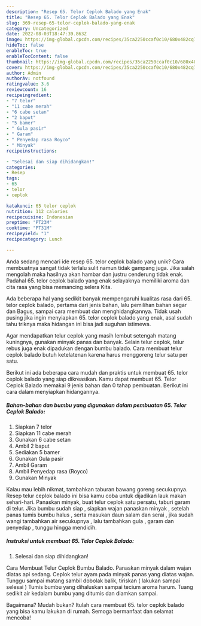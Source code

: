 ```yaml
---
description: "Resep 65. Telor Ceplok Balado yang Enak"
title: "Resep 65. Telor Ceplok Balado yang Enak"
slug: 369-resep-65-telor-ceplok-balado-yang-enak
category: Uncategorized
date: 2022-08-03T18:47:39.863Z
image: https://img-global.cpcdn.com/recipes/35ca2250ccaf0c10/680x482cq70/65-telor-ceplok-balado-foto-resep-utama.jpg
hideToc: false
enableToc: true
enableTocContent: false
thumbnail: https://img-global.cpcdn.com/recipes/35ca2250ccaf0c10/680x482cq70/65-telor-ceplok-balado-foto-resep-utama.jpg
cover: https://img-global.cpcdn.com/recipes/35ca2250ccaf0c10/680x482cq70/65-telor-ceplok-balado-foto-resep-utama.jpg
author: Admin
authorAv: notfound
ratingvalue: 3.6
reviewcount: 16
recipeingredient:
- "7 telor"
- "11 cabe merah"
- "6 cabe setan"
- "2 baput"
- "5 bamer"
- " Gula pasir"
- " Garam"
- " Penyedap rasa Royco"
- " Minyak"
recipeinstructions:

- "Selesai dan siap dihidangkan!"
categories:
- Resep
tags:
- 65
- telor
- ceplok

katakunci: 65 telor ceplok 
nutrition: 112 calories
recipecuisine: Indonesian
preptime: "PT23M"
cooktime: "PT31M"
recipeyield: "1"
recipecategory: Lunch

---
```





Anda sedang mencari ide resep 65. telor ceplok balado yang unik? Cara membuatnya sangat tidak terlalu sulit namun tidak gampang juga. Jika salah mengolah maka hasilnya akan hambar dan justru cenderung tidak enak. Padahal 65. telor ceplok balado yang enak selayaknya memiliki aroma dan cita rasa yang bisa memancing selera Kita.





Ada beberapa hal yang sedikit banyak mempengaruhi kualitas rasa dari 65. telor ceplok balado, pertama dari jenis bahan, lalu pemilihan bahan segar dan Bagus, sampai cara membuat dan menghidangkannya. Tidak usah pusing jika ingin menyiapkan 65. telor ceplok balado yang enak,      asal sudah tahu triknya maka hidangan ini bisa jadi suguhan istimewa.














Agar mendapatkan telur ceplok yang masih lembut setengah matang kuningnya, gunakan minyak panas dan banyak. Selain telur ceplok, telur rebus juga enak dipadukan dengan bumbu balado. Cara membuat telur ceplok balado butuh ketelatenan karena harus menggoreng telur satu per satu.






Berikut ini ada beberapa cara mudah dan praktis untuk membuat 65. telor ceplok balado yang siap dikreasikan. Kamu dapat membuat 65. Telor Ceplok Balado memakai 9 jenis bahan dan 0 tahap pembuatan. Berikut ini cara dalam menyiapkan hidangannya.

<!--inarticleads1-->

##### Bahan-bahan dan bumbu yang digunakan dalam pembuatan 65. Telor Ceplok Balado:

1. Siapkan 7 telor
1. Siapkan 11 cabe merah
1. Gunakan 6 cabe setan
1. Ambil 2 baput
1. Sediakan 5 bamer
1. Gunakan  Gula pasir
1. Ambil  Garam
1. Ambil  Penyedap rasa (Royco)
1. Gunakan  Minyak


Kalau mau lebih nikmat, tambahkan taburan bawang goreng secukupnya. Resep telur ceplok balado ini bisa kamu coba untuk dijadikan lauk makan sehari-hari. Panaskan minyak, buat telur ceplok satu persatu, taburi garam di telur. Jika bumbu sudah siap , siapkan wajan panaskan minyak , setelah panas tumis bumbu halus , serta masukan daun salam dan serai , jika sudah wangi tambahkan air secukupnya , lalu tambahkan gula , garam dan penyedap , tunggu hingga mendidih. 

<!--inarticleads2-->

##### Instruksi untuk membuat 65. Telor Ceplok Balado:


1. Selesai dan siap dihidangkan!

Cara Membuat Telur Ceplok Bumbu Balado. Panaskan minyak dalam wajan diatas api sedang. Ceplok telur ayam pada minyak panas yang diatas wajan. Tunggu sampai matang sambil dobolak balik, tiriskan ( lakukan sampai selesai ) Tumis bumbu yang dihaluskan sampai tecium aroma harum. Tuang sedikit air kedalam bumbu yang ditumis dan diamkan sampai. 

Bagaimana? Mudah bukan? Itulah cara membuat 65. telor ceplok balado yang bisa kamu lakukan di rumah. Semoga bermanfaat dan selamat mencoba!
